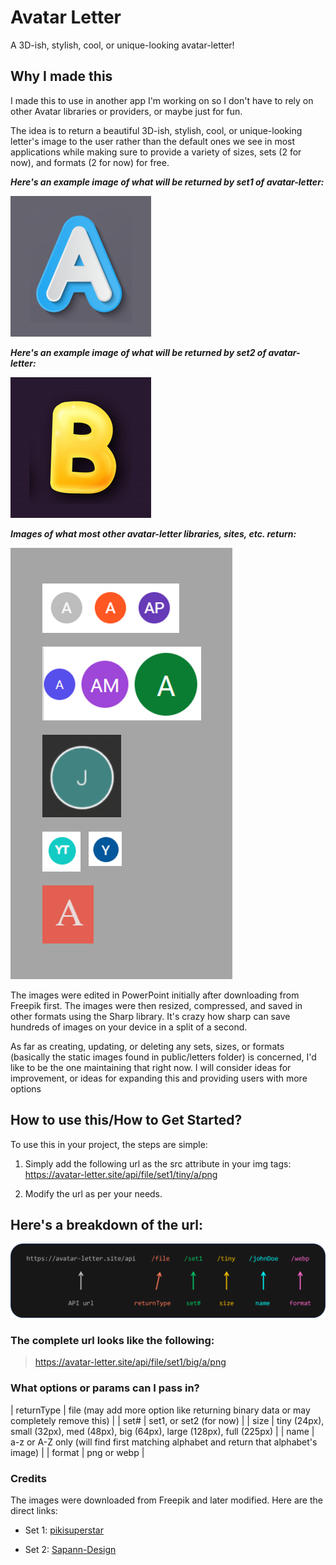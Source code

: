 # Avatar Letter

A 3D-ish, stylish, cool, or unique-looking avatar-letter!

## Why I made this

I made this to use in another app I'm working on so I don't have to rely on other Avatar libraries or providers, or maybe just for fun.

The idea is to return a beautiful 3D-ish, stylish, cool, or unique-looking letter's image to the user rather than the default ones we see in most applications while making sure to provide a variety of sizes, sets (2 for now), and formats (2 for now) for free.

**_Here's an example image of what will be returned by set1 of avatar-letter:_**

![example full size avatar-letter for the letter "a"](src/assets/a.png)

**_Here's an example image of what will be returned by set2 of avatar-letter:_**

![example full size avatar-letter for the letter "b"](src/assets/b.png)

**_Images of what most other avatar-letter libraries, sites, etc. return:_**

![example image of avatar-letters found elsewhere](/src/assets/found-elsewhere.png)

The images were edited in PowerPoint initially after downloading from Freepik first. The images were then resized, compressed, and saved in other formats using the Sharp library. It's crazy how sharp can save hundreds of images on your device in a split of a second.

As far as creating, updating, or deleting any sets, sizes, or formats (basically the static images found in public/letters folder) is concerned, I'd like to be the one maintaining that right now. I will consider ideas for improvement, or ideas for expanding this and providing users with more options

## How to use this/How to Get Started?

To use this in your project, the steps are simple:

1. Simply add the following url as the src attribute in your img tags:
   https://avatar-letter.site/api/file/set1/tiny/a/png

2. Modify the url as per your needs.

## Here's a breakdown of the url:

![breakdown of what the url expects](src/assets/url-breakdown-avatar-letter-site.png)

### The complete url looks like the following:

> https://avatar-letter.site/api/file/set1/big/a/png

### What options or params can I pass in?

| returnType | file (may add more option like returning binary data or may completely remove this) |
| set# | set1, or set2 (for now) |
| size | tiny (24px), small (32px), med (48px), big (64px), large (128px), full (225px) |
| name | a-z or A-Z only (will find first matching alphabet and return that alphabet's image) |
| format | png or webp |

### Credits

The images were downloaded from Freepik and later modified. Here are the direct links:

- Set 1: [pikisuperstar](https://www.freepik.com/free-vector/colorful-alphabet_958008.htm)

- Set 2: [Sapann-Design](https://www.freepik.com/free-vector/hand-drawn-colorful-alphabet_2920859.htm)
